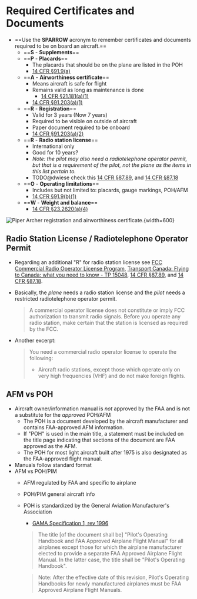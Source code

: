 # Required Certificates and Documents

* ==Use the **SPARROW** acronym to remember certificates and documents required to be on board an aircraft.==
  * ==**S** - **Supplements**==
  * ==**P** - **Placards**==
    * The placards that should be on the plane are listed in the POH
    * [14 CFR &sect;91.9(a)](https://www.ecfr.gov/current/title-14/part-91/section-91.9#p-91.9(a))
  * ==**A** - **Airworthiness certificate**==
    * Means aircraft is safe for flight
    * Remains valid as long as maintenance is done
      * [14 CFR &sect;21.181(a)(1)](https://www.ecfr.gov/current/title-14/part-21/section-21.181#p-21.181(a)(1))
    * [14 CFR &sect;91.203(a)(1)](https://www.ecfr.gov/current/title-14/part-91/section-91.203#p-91.203(a)(1))
  * ==**R** - **Registration**==
    * Valid for 3 years (Now 7 years)
    * Required to be visible on outside of aircraft
    * Paper document required to be onboard
    * [14 CFR &sect;91.203(a)(2)](https://www.ecfr.gov/current/title-14/part-91/section-91.203#p-91.203(a)(2))
  * ==**R** - **Radio station license**==
    * International only
    * Good for 10 years?
    * *Note: the pilot may also need a radiotelephone operator permit, but that is a requirement of the pilot, not the plane as the items in this list pertain to.*
    * TODO@dwiese check this [14 CFR &sect;87.89](https://www.ecfr.gov/current/title-47/chapter-I/subchapter-D/part-87/subpart-C/subject-group-ECFR7723e17ce169759/section-87.89), and [14 CFR &sect;87.18](https://www.ecfr.gov/current/title-47/chapter-I/subchapter-D/part-87/subpart-B/section-87.18)
  * ==**O** - **Operating limitations**==
    * Includes but not limited to: placards, gauge markings, POH/AFM
    * [14 CFR &sect;91.9(b)(1)](https://www.ecfr.gov/current/title-14/part-91/section-91.9#p-91.9(b)(1))
  * ==**W** - **Weight and balance**==
    * [14 CFR &sect;23.2620(a)(4)](https://www.ecfr.gov/current/title-14/part-23/section-23.2620#p-23.2620(a)(4))

![Piper Archer registration and airworthiness certificate.](/img/archer/archer-registration-airworthiness.jpeg){width=600}

## Radio Station License / Radiotelephone Operator Permit

* Regarding an additional "R" for radio station license see [FCC Commercial Radio Operator License Program](https://www.fcc.gov/wireless/bureau-divisions/mobility-division/commercial-radio-operator-license-program), [Transport Canada: Flying to Canada: what you need to know - TP 15048](https://tc.canada.ca/en/aviation/general-operating-flight-rules/flying-canada-what-you-need-know-tp-15048), [14 CFR &sect;87.89](https://www.ecfr.gov/current/title-47/chapter-I/subchapter-D/part-87/subpart-C/subject-group-ECFR7723e17ce169759/section-87.89), and [14 CFR &sect;87.18](https://www.ecfr.gov/current/title-47/chapter-I/subchapter-D/part-87/subpart-B/section-87.18).
* Basically, the *plane* needs a radio station license and the *pilot* needs a restricted radiotelephone operator permit.

    > A commercial operator license does not constitute or imply FCC authorization to transmit radio signals.
    > Before you operate any radio station, make certain that the station is licensed as required by the FCC.

* Another excerpt:

    > You need a commercial radio operator license to operate the following:
    >
    > * Aircraft radio stations, except those which operate only on very high frequencies (VHF) and do not make foreign flights.

## AFM vs POH

* Aircraft owner/information manual is *not* approved by the FAA and is not a substitute for the *approved* POH/AFM
  * The POH is a document developed by the aircraft manufacturer and contains FAA-approved AFM information.
  * If "POH" is used in the main title, a statement must be included on the title page indicating that sections of the document are FAA approved as the AFM.
  * The POH for most light aircraft built after 1975 is also designated as the FAA-approved flight manual.
* Manuals follow standard format
* AFM vs POH/PIM
  * AFM regulated by FAA and specific to airplane
  * POH/PIM general aircraft info
  * POH is standardized by the General Aviation Manufacturer's Association
    * [GAMA Specification 1, rev 1996](https://gama.aero/documents/gama-specification-1-specification-for-pilots-operating-handbook-version-2-0/)

    > The title [of the document shall be] "Pilot's Operating Handbook and FAA Approved Airplane Flight Manual" for all airplanes except those for which the airplane manufacturer elected to provide a separate FAA Approved Airplane Flight Manual. In the latter case, the title shall be "Pilot's Operating Handbook".

    > Note: After the effective date of this revision, Pilot's Operating Handbooks for newly manufactured airplanes must be FAA Approved Airplane Flight Manuals.
